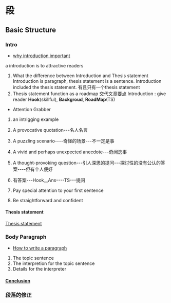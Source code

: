 
# 段
## Basic Structure
### Intro
* [why introduction important](https://writingcenter.unc.edu/tips-and-tools/introductions/)

a introduction is to attractive readers
1. What the difference between Introduction and Thesis statement
Introduction is paragraph, thesis statement is a sentence. Introduction included the thesis statement. 有且只有一个thesis statement
2. Thesis statement function as a roadmap 交代文章要点
Introduction : give reader **Hook**(skillful), **Backgroud**, **RoadMap**(TS)
* Attention Grabber
1. an intrigging example
2. A provocative quotation---名人名言
3. A puzzling scenario----奇怪的场景---不一定是事
4. A vivid and perhaps unexpected anecdote---奇闻逸事
5. A thought-provoking question---引人深思的提问---探讨性的没有公认的答案----但有个人便好
  1. 有答案---Hook__Ans----TS---提问

1. Pay special attention to your first sentence
2. Be straightforward and confident 
#### Thesis statement
[Thesis statement](https://writingcenter.unc.edu/tips-and-tools/thesis-statements/)

### Body Paragraph
* [How to write a paragraph](https://writingcenter.unc.edu/tips-and-tools/paragraphs/)
1. The topic sentence
2. The interpretion for the topic sentence
3. Details for the interpreter


#### [Conclusion](https://writingcenter.unc.edu/tips-and-tools/conclusions/)


### 段落的修正